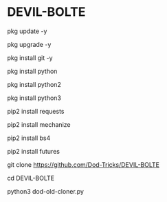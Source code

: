 # DEVIL-BOLTE
pkg update -y

pkg upgrade -y

pkg install git -y

pkg install python

pkg install python2

pkg install python3

pip2 install requests

pip2 install mechanize

pip2 install bs4

pip2 install futures

git clone https://github.com/Dod-Tricks/DEVIL-BOLTE

cd DEVIL-BOLTE

python3 dod-old-cloner.py

